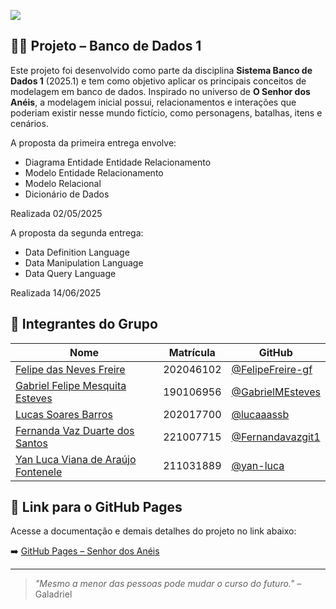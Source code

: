  
![](https://static.wikia.nocookie.net/dublagem/images/7/73/O_Senhor_dos_An%C3%A9is_Logo_PT.png/revision/latest?cb=20240308035242&path-prefix=pt-br)

## 🧙‍♂️ Projeto – Banco de Dados 1

Este projeto foi desenvolvido como parte da disciplina **Sistema Banco de Dados 1** (2025.1) e tem como objetivo aplicar os principais conceitos de modelagem em banco de dados. Inspirado no universo de **O Senhor dos Anéis**, a modelagem inicial possui, relacionamentos e interações que poderiam existir nesse mundo fictício, como personagens, batalhas, itens e cenários.

A proposta da primeira entrega envolve:

- Diagrama Entidade Entidade Relacionamento
- Modelo Entidade Relacionamento
- Modelo Relacional
- Dicionário de Dados

Realizada 02/05/2025

A proposta da segunda entrega:

- Data Definition Language
- Data Manipulation Language
- Data Query Language

Realizada 14/06/2025

## 👥 Integrantes do Grupo

| Nome               | Matrícula   | GitHub                                     |
|--------------------|-------------|--------------------------------------------|
| [Felipe das Neves Freire](https://github.com/FelipeFreire-gf)     | 202046102  | [@FelipeFreire-gf](https://github.com/FelipeFreire-gf)     |
| [Gabriel Felipe Mesquita Esteves](https://github.com/beltranop)       | 190106956  | [@GabrielMEsteves](https://github.com/GabrielMEsteves)         |
| [Lucas Soares Barros](https://github.com/lucaaassb)       | 202017700  | [@lucaaassb](https://github.com/lucaaassb)   |
| [Fernanda Vaz Duarte dos Santos](https://github.com/Fernandavazgit1)         | 221007715 | [@Fernandavazgit1](https://github.com/Fernandavazgit1)       |
| [Yan Luca Viana de Araújo Fontenele](https://github.com/yan-luca)         | 211031889 | [@yan-luca](https://github.com/yan-luca)       |

## 🔗 Link para o GitHub Pages

Acesse a documentação e demais detalhes do projeto no link abaixo:

➡️ [GitHub Pages – Senhor dos Anéis](https://sbd1.github.io/2025.1-senhor_dos_aneis/)

---

> *"Mesmo a menor das pessoas pode mudar o curso do futuro."* – Galadriel
